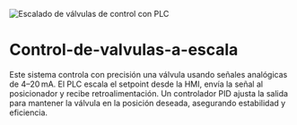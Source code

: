 ![Escalado de válvulas de control con PLC](https://github.com/user-attachments/assets/fd90ac29-1074-4a96-94ad-2ba61ce0ffbe)

# Control-de-valvulas-a-escala
Este sistema controla con precisión una válvula usando señales analógicas de 4–20 mA. El PLC escala el setpoint desde la HMI, envía la señal al posicionador y recibe retroalimentación. Un controlador PID ajusta la salida para mantener la válvula en la posición deseada, asegurando estabilidad y eficiencia.
